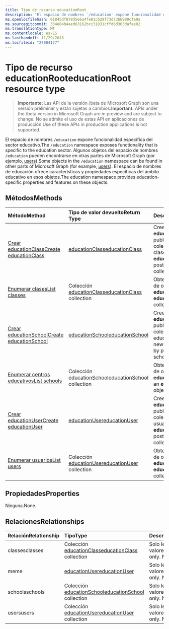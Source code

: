 ```yaml
---
title: Tipo de recurso educationRoot
description: 'El espacio de nombres `/education` expone funcionalidad específica del sector educativo. '
ms.openlocfilehash: 01845df878d5e6a4fe01cb29f73d73b6980cfa9a
ms.sourcegitcommit: 334e84b4aed63162bcc31831cffd6d363dafee02
ms.translationtype: MT
ms.contentlocale: es-ES
ms.lasthandoff: 11/29/2018
ms.locfileid: "27084177"
---
```

# <a name="educationroot-resource-type"></a><span data-ttu-id="59578-103">Tipo de recurso educationRoot</span><span class="sxs-lookup"><span data-stu-id="59578-103">educationRoot resource type</span></span>

> <span data-ttu-id="59578-104">**Importante:** Las API de la versión /beta de Microsoft Graph son una versión preliminar y están sujetas a cambios.</span><span class="sxs-lookup"><span data-stu-id="59578-104">**Important:** APIs under the /beta version in Microsoft Graph are in preview and are subject to change.</span></span> <span data-ttu-id="59578-105">No se admite el uso de estas API en aplicaciones de producción.</span><span class="sxs-lookup"><span data-stu-id="59578-105">Use of these APIs in production applications is not supported.</span></span>

<span data-ttu-id="59578-106">El espacio de nombres `/education` expone funcionalidad específica del sector educativo.</span><span class="sxs-lookup"><span data-stu-id="59578-106">The `/education` namespace exposes functionality that is specific to the education sector.</span></span> <span data-ttu-id="59578-107">Algunos objetos del espacio de nombres `/education` pueden encontrarse en otras partes de Microsoft Graph (por ejemplo, [users](user.md)).</span><span class="sxs-lookup"><span data-stu-id="59578-107">Some objects in the `/education` namespace can be found in other parts of Microsoft Graph (for example, [users](user.md)).</span></span> <span data-ttu-id="59578-108">El espacio de nombres de educación ofrece características y propiedades específicas del ámbito educativo en esos objetos.</span><span class="sxs-lookup"><span data-stu-id="59578-108">The education namespace provides education-specific properties and features on these objects.</span></span>

## <a name="methods"></a><span data-ttu-id="59578-109">Métodos</span><span class="sxs-lookup"><span data-stu-id="59578-109">Methods</span></span>

| <span data-ttu-id="59578-110">Método</span><span class="sxs-lookup"><span data-stu-id="59578-110">Method</span></span>           | <span data-ttu-id="59578-111">Tipo de valor devuelto</span><span class="sxs-lookup"><span data-stu-id="59578-111">Return Type</span></span>    |<span data-ttu-id="59578-112">Descripción</span><span class="sxs-lookup"><span data-stu-id="59578-112">Description</span></span>|
|:---------------|:--------|:----------|
|[<span data-ttu-id="59578-113">Crear educationClass</span><span class="sxs-lookup"><span data-stu-id="59578-113">Create educationClass</span></span>](../api/educationroot-post-classes.md) |[<span data-ttu-id="59578-114">educationClass</span><span class="sxs-lookup"><span data-stu-id="59578-114">educationClass</span></span>](educationclass.md)| <span data-ttu-id="59578-115">Cree un objeto **educationClass** publicando en la colección de clases.</span><span class="sxs-lookup"><span data-stu-id="59578-115">Create a new **educationClass** by posting to the classes collection.</span></span>|
|[<span data-ttu-id="59578-116">Enumerar clases</span><span class="sxs-lookup"><span data-stu-id="59578-116">List classes</span></span>](../api/educationroot-list-classes.md) |<span data-ttu-id="59578-117">Colección [educationClass](educationclass.md)</span><span class="sxs-lookup"><span data-stu-id="59578-117">[educationClass](educationclass.md) collection</span></span>| <span data-ttu-id="59578-118">Obtenga una colección de objetos **educationClass**.</span><span class="sxs-lookup"><span data-stu-id="59578-118">Get an **educationClass** object collection.</span></span>|
|[<span data-ttu-id="59578-119">Crear educationSchool</span><span class="sxs-lookup"><span data-stu-id="59578-119">Create educationSchool</span></span>](../api/educationroot-post-schools.md) |[<span data-ttu-id="59578-120">educationSchool</span><span class="sxs-lookup"><span data-stu-id="59578-120">educationSchool</span></span>](educationschool.md)| <span data-ttu-id="59578-121">Cree un objeto **educationSchool** publicando en la colección de centros educativos.</span><span class="sxs-lookup"><span data-stu-id="59578-121">Create a new **educationSchool** by posting to the schools collection.</span></span>|
|[<span data-ttu-id="59578-122">Enumerar centros educativos</span><span class="sxs-lookup"><span data-stu-id="59578-122">List schools</span></span>](../api/educationroot-list-schools.md) |<span data-ttu-id="59578-123">Colección [educationSchool](educationschool.md)</span><span class="sxs-lookup"><span data-stu-id="59578-123">[educationSchool](educationschool.md) collection</span></span>| <span data-ttu-id="59578-124">Obtenga una colección de objetos **educationSchool**.</span><span class="sxs-lookup"><span data-stu-id="59578-124">Get an **educationSchool** object collection.</span></span>|
|[<span data-ttu-id="59578-125">Crear educationUser</span><span class="sxs-lookup"><span data-stu-id="59578-125">Create educationUser</span></span>](../api/educationroot-post-users.md) |[<span data-ttu-id="59578-126">educationUser</span><span class="sxs-lookup"><span data-stu-id="59578-126">educationUser</span></span>](educationuser.md)| <span data-ttu-id="59578-127">Cree un objeto **educationUser** publicando en la colección de usuarios.</span><span class="sxs-lookup"><span data-stu-id="59578-127">Create a new **educationUser** by posting to the users collection.</span></span>|
|[<span data-ttu-id="59578-128">Enumerar usuarios</span><span class="sxs-lookup"><span data-stu-id="59578-128">List users</span></span>](../api/educationroot-list-users.md) |<span data-ttu-id="59578-129">Colección [educationUser](educationuser.md)</span><span class="sxs-lookup"><span data-stu-id="59578-129">[educationUser](educationuser.md) collection</span></span>| <span data-ttu-id="59578-130">Obtenga una colección de objetos **educationUser**.</span><span class="sxs-lookup"><span data-stu-id="59578-130">Get an **educationUser** object collection.</span></span>|

## <a name="properties"></a><span data-ttu-id="59578-131">Propiedades</span><span class="sxs-lookup"><span data-stu-id="59578-131">Properties</span></span>
<span data-ttu-id="59578-132">Ninguna.</span><span class="sxs-lookup"><span data-stu-id="59578-132">None.</span></span>

## <a name="relationships"></a><span data-ttu-id="59578-133">Relaciones</span><span class="sxs-lookup"><span data-stu-id="59578-133">Relationships</span></span>
| <span data-ttu-id="59578-134">Relación</span><span class="sxs-lookup"><span data-stu-id="59578-134">Relationship</span></span> | <span data-ttu-id="59578-135">Tipo</span><span class="sxs-lookup"><span data-stu-id="59578-135">Type</span></span>   |<span data-ttu-id="59578-136">Descripción</span><span class="sxs-lookup"><span data-stu-id="59578-136">Description</span></span>|
|:---------------|:--------|:----------|
|<span data-ttu-id="59578-137">classes</span><span class="sxs-lookup"><span data-stu-id="59578-137">classes</span></span>|<span data-ttu-id="59578-138">Colección [educationClass](educationclass.md)</span><span class="sxs-lookup"><span data-stu-id="59578-138">[educationClass](educationclass.md) collection</span></span>| <span data-ttu-id="59578-p103">Solo lectura. Admite valores NULL.</span><span class="sxs-lookup"><span data-stu-id="59578-p103">Read-only. Nullable.</span></span>|
|<span data-ttu-id="59578-141">me</span><span class="sxs-lookup"><span data-stu-id="59578-141">me</span></span>|[<span data-ttu-id="59578-142">educationUser</span><span class="sxs-lookup"><span data-stu-id="59578-142">educationUser</span></span>](educationuser.md)| <span data-ttu-id="59578-p104">Solo lectura. Admite valores NULL.</span><span class="sxs-lookup"><span data-stu-id="59578-p104">Read-only. Nullable.</span></span>|
|<span data-ttu-id="59578-145">schools</span><span class="sxs-lookup"><span data-stu-id="59578-145">schools</span></span>|<span data-ttu-id="59578-146">Colección [educationSchool](educationschool.md)</span><span class="sxs-lookup"><span data-stu-id="59578-146">[educationSchool](educationschool.md) collection</span></span>| <span data-ttu-id="59578-p105">Solo lectura. Admite valores NULL.</span><span class="sxs-lookup"><span data-stu-id="59578-p105">Read-only. Nullable.</span></span>|
|<span data-ttu-id="59578-149">users</span><span class="sxs-lookup"><span data-stu-id="59578-149">users</span></span>|<span data-ttu-id="59578-150">Colección [educationUser](educationuser.md)</span><span class="sxs-lookup"><span data-stu-id="59578-150">[educationUser](educationuser.md) collection</span></span>| <span data-ttu-id="59578-p106">Solo lectura. Admite valores NULL.</span><span class="sxs-lookup"><span data-stu-id="59578-p106">Read-only. Nullable.</span></span>|

<!-- uuid: 8fcb5dbc-d5aa-4681-8e31-b001d5168d79
2015-10-25 14:57:30 UTC -->
<!-- {
  "type": "#page.annotation",
  "description": "educationRoot resource",
  "keywords": "",
  "section": "documentation",
  "tocPath": ""
}-->